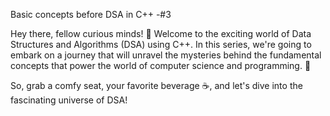 
Basic concepts before DSA in C++ -#3


Hey there, fellow curious minds! 👋 Welcome to the exciting world of Data Structures and Algorithms (DSA) using C++. In this series, we're going to embark on a journey that will unravel the mysteries behind the fundamental concepts that power the world of computer science and programming. 🌟

So, grab a comfy seat, your favorite beverage ☕, and let's dive into the fascinating universe of DSA!

